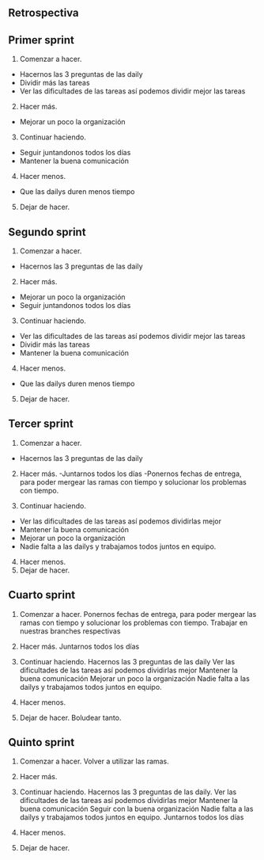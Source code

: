 ## Retrospectiva 

## Primer sprint
1. Comenzar a hacer.
- Hacernos las 3 preguntas de las daily
- Dividir más las tareas
- Ver las dificultades de las tareas así podemos dividir mejor las tareas

2. Hacer más.
- Mejorar un poco la organización

3. Continuar haciendo.
- Seguir juntandonos todos los días
- Mantener la buena comunicación

4. Hacer menos.
- Que las dailys duren menos tiempo

5. Dejar de hacer.


## Segundo sprint

1. Comenzar a hacer.
- Hacernos las 3 preguntas de las daily

2. Hacer más.
- Mejorar un poco la organización
- Seguir juntandonos todos los días


3. Continuar haciendo.
- Ver las dificultades de las tareas así podemos dividir mejor las tareas
- Dividir más las tareas
- Mantener la buena comunicación

4. Hacer menos.
- Que las dailys duren menos tiempo

5. Dejar de hacer.


## Tercer sprint

1. Comenzar a hacer.
- Hacernos las 3 preguntas de las daily

 2. Hacer más.
-Juntarnos todos los días
-Ponernos fechas de entrega, para poder mergear las ramas con tiempo y solucionar los problemas con tiempo.

3. Continuar haciendo.
- Ver las dificultades de las tareas así podemos dividirlas mejor
- Mantener la buena comunicación
- Mejorar un poco la organización
- Nadie falta a las dailys y trabajamos todos juntos en equipo.

4. Hacer menos.
5. Dejar de hacer.

## Cuarto sprint

1. Comenzar a hacer.
Ponernos fechas de entrega, para poder mergear las ramas con tiempo y solucionar los problemas con tiempo.
Trabajar en nuestras branches respectivas

2. Hacer más. 
Juntarnos todos los días 


3. Continuar haciendo.
Hacernos las 3 preguntas de las daily
Ver las dificultades de las tareas así podemos dividirlas mejor
Mantener la buena comunicación
Mejorar un poco la organización
Nadie falta a las dailys y trabajamos todos juntos en equipo.

4. Hacer menos.

5. Dejar de hacer.
Boludear tanto.

## Quinto sprint

1. Comenzar a hacer.
Volver a utilizar las ramas.

2. Hacer más.

3. Continuar haciendo.
Hacernos las 3 preguntas de las daily.
Ver las dificultades de las tareas así podemos dividirlas mejor Mantener la buena comunicación
Seguir con la buena organización
Nadie falta a las dailys y trabajamos todos juntos en equipo.
Juntarnos todos los días

4. Hacer menos.

5. Dejar de hacer.